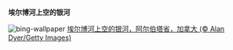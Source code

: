 
**埃尔博河上空的银河**

![bing-wallpaper](https://www.bing.com/th?id=OHR.ElbowRiver_ZH-CN9580175593_1920x1080.jpg)
[埃尔博河上空的银河，阿尔伯塔省，加拿大 (© Alan Dyer/Getty Images)](https://www.bing.com/search?q=%E9%98%BF%E5%B0%94%E4%BC%AF%E5%A1%94%E7%9C%81&amp;form=hpcapt&amp;mkt=zh-cn)
  